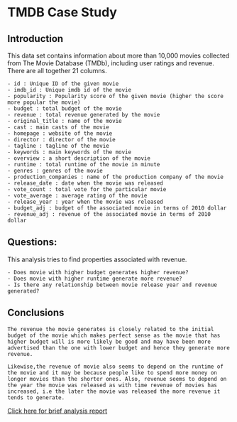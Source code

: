 # TMDB Case Study



## Introduction

This data set contains information about more than 10,000 movies collected from The Movie Database (TMDb), including user ratings and revenue. There are all together 21 columns.

    - id : Unique ID of the given movie
    - imdb_id : Unique imdb id of the movie
    - popularity : Popularity score of the given movie (higher the score more popular the movie)
    - budget : total budget of the movie
    - revenue : total revenue generated by the movie
    - original_title : name of the movie
    - cast : main casts of the movie
    - homepage : website of the movie
    - director : director of the movie
    - tagline : tagline of the movie
    - keywords : main keywords of the movie
    - overview : a short description of the movie
    - runtime : total runtime of the movie in minute
    - genres : genres of the movie
    - production_companies : name of the production company of the movie
    - release_date : date when the movie was released
    - vote_count : total vote for the particular movie
    - vote_average : average rating of the movie
    - release_year : year when the movie was released
    - budget_adj : budget of the associated movie in terms of 2010 dollar
    - revenue_adj : revenue of the associated movie in terms of 2010 dollar

## Questions:

This analysis tries to find properties associated with revenue.

    - Does movie with higher budget generates higher revenue?
    - Does movie with higher runtime generate more revenue?
    - Is there any relationship between movie release year and revenue generated?

## Conclusions

    The revenue the movie generates is closely related to the initial budget of the movie which makes perfect sense as the movie that has higher budget will is more likely be good and may have been more advertised than the one with lower budget and hence they generate more revenue.
    
    Likewise,the revenue of movie also seems to depend on the runtime of the movie and it may be because people like to spend more money on longer movies than the shorter ones. Also, revenue seems to depend on the year the movie was released as with time revenue of movies has increased, i.e the later the movie was released the more revenue it tends to generate.
    
 [Click here for brief analysis report](https://github.com/RashikaKarki/Udacity_TMDB_CASE_STUDY/blob/master/Investigate_a_Dataset%20(1).ipynb)
